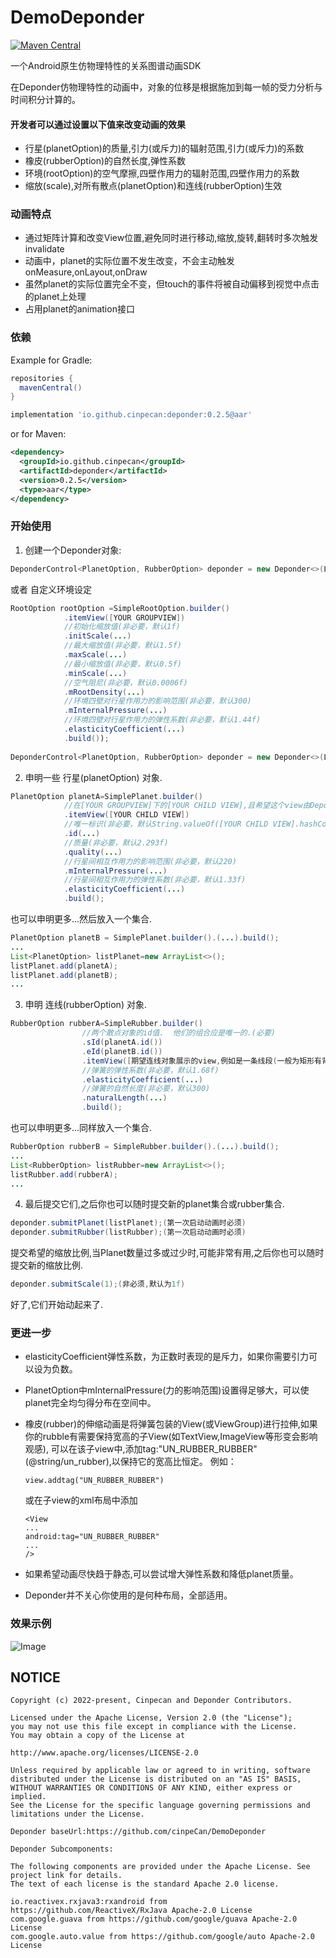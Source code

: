 # DemoDeponder

[![Maven Central](https://img.shields.io/maven-central/v/io.github.cinpecan/deponder.svg?label=Maven%20Central)](https://search.maven.org/search?q=g:%22io.github.cinpecan%22%20AND%20a:%22deponder%22)

一个Android原生仿物理特性的关系图谱动画SDK 

在Deponder仿物理特性的动画中，对象的位移是根据施加到每一帧的受力分析与时间积分计算的。

#### 开发者可以通过设置以下值来改变动画的效果

- 行星(planetOption)的质量,引力(或斥力)的辐射范围,引力(或斥力)的系数
- 橡皮(rubberOption)的自然长度,弹性系数
- 环境(rootOption)的空气摩擦,四壁作用力的辐射范围,四壁作用力的系数
- 缩放(scale),对所有散点(planetOption)和连线(rubberOption)生效


### 动画特点

- 通过矩阵计算和改变View位置,避免同时进行移动,缩放,旋转,翻转时多次触发invalidate
- 动画中，planet的实际位置不发生改变，不会主动触发onMeasure,onLayout,onDraw
- 虽然planet的实际位置完全不变，但touch的事件将被自动偏移到视觉中点击的planet上处理
- 占用planet的animation接口


### 依赖

Example for Gradle:

```groovy
repositories {
  mavenCentral()
}

implementation 'io.github.cinpecan:deponder:0.2.5@aar'
```

or for Maven:

```xml
<dependency>
  <groupId>io.github.cinpecan</groupId>
  <artifactId>deponder</artifactId>
  <version>0.2.5</version>
  <type>aar</type>
</dependency>
```

### 开始使用


1. 创建一个Deponder对象:
```java
DeponderControl<PlanetOption, RubberOption> deponder = new Deponder<>(LifecycleOwner, [YOUR GROUPVIEW]);
```

或者 自定义环境设定

```java
RootOption rootOption =SimpleRootOption.builder()
            .itemView([YOUR GROUPVIEW])
            //初始化缩放值(非必要，默认1f)
            .initScale(...)
            //最大缩放值(非必要，默认1.5f)
            .maxScale(...)
            //最小缩放值(非必要，默认0.5f)
            .minScale(...)
            //空气阻尼(非必要，默认0.0006f)
            .mRootDensity(...)
            //环境四壁对行星作用力的影响范围(非必要，默认300)
            .mInternalPressure(...)
            //环境四壁对行星作用力的弹性系数(非必要，默认1.44f)
            .elasticityCoefficient(...)
            .build());
            
DeponderControl<PlanetOption, RubberOption> deponder = new Deponder<>(LifecycleOwner, rootOption);
```

2. 申明一些 行星(planetOption) 对象.
```java
PlanetOption planetA=SimplePlanet.builder()
            //在[YOUR GROUPVIEW]下的[YOUR CHILD VIEW],且希望这个view由Deponder控制.(必要)
            .itemView([YOUR CHILD VIEW])
            //唯一标识(非必要，默认String.valueOf([YOUR CHILD VIEW].hashCode())
            .id(...)
            //质量(非必要，默认2.293f)
            .quality(...)
            //行星间相互作用力的影响范围(非必要，默认220)
            .mInternalPressure(...)
            //行星间相互作用力的弹性系数(非必要，默认1.33f)
            .elasticityCoefficient(...)
            .build();
```
也可以申明更多...然后放入一个集合.
```java
PlanetOption planetB = SimplePlanet.builder().(...).build();
...
List<PlanetOption> listPlanet=new ArrayList<>();
listPlanet.add(planetA);
listPlanet.add(planetB);
...
```

3. 申明 连线(rubberOption) 对象.
```java
RubberOption rubberA=SimpleRubber.builder()
                //两个散点对象的id值.  他们的组合应是唯一的.(必要)
                .sId(planetA.id())
                .eId(planetB.id())
                .itemView([期望连线对象展示的view,例如是一条线段(一般为矩形有背景颜色且宽高大于0的View)])
                //弹簧的弹性系数(非必要，默认1.68f)
                .elasticityCoefficient(...)
                //弹簧的自然长度(非必要，默认300)
                .naturalLength(...)
                .build();
```
也可以申明更多...同样放入一个集合.
```java
RubberOption rubberB = SimpleRubber.builder().(...).build();
...
List<RubberOption> listRubber=new ArrayList<>();
listRubber.add(rubberA);
...
```
4. 最后提交它们,之后你也可以随时提交新的planet集合或rubber集合.
```java
deponder.submitPlanet(listPlanet);(第一次启动动画时必须)
deponder.submitRubber(listRubber);(第一次启动动画时必须)
```
提交希望的缩放比例,当Planet数量过多或过少时,可能非常有用,之后你也可以随时提交新的缩放比例.
```java
deponder.submitScale(1);(非必须,默认为1f)
```
好了,它们开始动起来了.

### 更进一步

- elasticityCoefficient弹性系数，为正数时表现的是斥力，如果你需要引力可以设为负数。

- PlanetOption中mInternalPressure(力的影响范围)设置得足够大，可以使planet完全均匀得分布在空间中。

- 橡皮(rubber)的伸缩动画是将弹簧包装的View(或ViewGroup)进行拉伸,如果你的rubble有需要保持宽高的子View(如TextView,ImageView等形变会影响观感), 
  可以在该子view中,添加tag:"UN_RUBBER_RUBBER"(@string/un_rubber),以保持它的宽高比恒定。
  例如：
  ```
  view.addtag("UN_RUBBER_RUBBER")
  ```
  或在子view的xml布局中添加
  ```
  <View
  ...
  android:tag="UN_RUBBER_RUBBER"
  ...
  />
  
  ```
  
- 如果希望动画尽快趋于静态,可以尝试增大弹性系数和降低planet质量。
  
- Deponder并不关心你使用的是何种布局，全部适用。


### 效果示例

![Image](https://s4.ax1x.com/2022/02/25/bAEZwj.gif)

## NOTICE

    Copyright (c) 2022-present, Cinpecan and Deponder Contributors.

    Licensed under the Apache License, Version 2.0 (the "License");
    you may not use this file except in compliance with the License.
    You may obtain a copy of the License at

    http://www.apache.org/licenses/LICENSE-2.0

    Unless required by applicable law or agreed to in writing, software
    distributed under the License is distributed on an "AS IS" BASIS,
    WITHOUT WARRANTIES OR CONDITIONS OF ANY KIND, either express or implied.
    See the License for the specific language governing permissions and
    limitations under the License.
    
    Deponder baseUrl:https://github.com/cinpeCan/DemoDeponder
    
    Deponder Subcomponents:
    
    The following components are provided under the Apache License. See project link for details.
    The text of each license is the standard Apache 2.0 license.
    
    io.reactivex.rxjava3:rxandroid from https://github.com/ReactiveX/RxJava Apache-2.0 License
    com.google.guava from https://github.com/google/guava Apache-2.0 License
    com.google.auto.value from https://github.com/google/auto Apache-2.0 License

